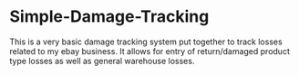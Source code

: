 # Simple-Damage-Tracking

This is a very basic damage tracking system put together to track losses related to my ebay business.
It allows for entry of return/damaged product type losses as well as general warehouse losses.